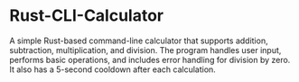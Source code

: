 # Rust-CLI-Calculator
A simple Rust-based command-line calculator that supports addition, subtraction, multiplication, and division. The program handles user input, performs basic operations, and includes error handling for division by zero. It also has a 5-second cooldown after each calculation.
